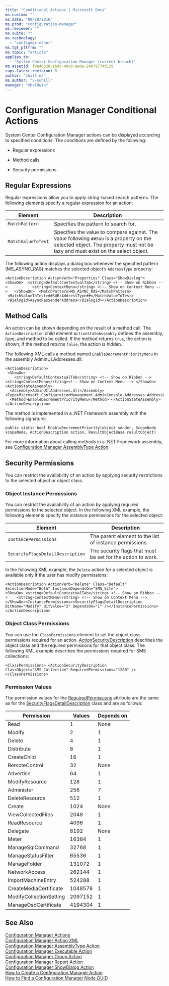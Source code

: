 ```yaml
---
title: "Conditional Actions | Microsoft Docs"
ms.custom: ""
ms.date: "09/20/2016"
ms.prod: "configuration-manager"
ms.reviewer: ""
ms.suite: ""
ms.technology:
  - "configmgr-other"
ms.tgt_pltfrm: ""
ms.topic: "article"
applies_to:
  - "System Center Configuration Manager (current branch)"
ms.assetid: f9e46b28-e6dc-48c8-aa0e-24079774d129
caps.latest.revision: 8
author: "shill-ms"
ms.author: "v-suhill"
manager: "mbaldwin"
---
```

# Configuration Manager Conditional Actions
System Center Configuration Manager actions can be displayed according to specified conditions. The conditions are defined by the following:  

-   Regular expressions  

-   Method calls  

-   Security permissions  

## Regular Expressions  
 Regular expressions allow you to apply string-based search patterns. The following elements specify a regular expression for an action:  

|Element|Description|  
|-------------|-----------------|  
|`MatchPattern`|Specifies the pattern to search for.|  
|`MatchValueToTest`|Specifies the value to compare against. The value following `##Sub` is a property on the selected object. The property must not be lazy and must exist on the select object.|  

 The following action displays a dialog box whenever the specified pattern (MS_ASYNC_RAS) matches the selected object’s `AddressType` property:  

```  
<ActionDescription ActionVerb="Properties" Class="ShowDialog">  <ShowOn>  <string>DefaultContextualTab</string> <!-- Show on Ribbon -->           <string>ContextMenu</string> <!-- Show on Context Menu -->   </ShowOn>  <MatchPattern>MS_ASYNC_RAS</MatchPattern>  
 <MatchValueToTest>##SUB:AddressType##</MatchValueToTest>  
 <DialogId>AsyncRasSenderAddress</DialogId></ActionDescription>  
```  

## Method Calls  
 An action can be shown depending on the result of a method call. The `ActionDescription` child element `ActionStateAssembly` defines the assembly, type, and method to be called. If the method returns `true`, the action is shown; if the method returns `false`, the action is hidden.  

 The following XML calls a method named `EnableDecrementPriorityMenu` in the assembly AdminUI.Addresses.dll:  

```  
<ActionDescription>  
 <ShowOn>  
    <string>DefaultContextualTab</string> <!-- Show on Ribbon -->         <string>ContextMenu</string><!-- Show on Context Menu --> </ShowOn> <ActionStateAssembly>  
  <Assembly>AdminUI.Addresses.dll</Assembly>   <Type>Microsoft.ConfigurationManagement.AdminConsole.Addresses.AddressUtilityClass</Type>  
  <Method>EnableDecrementPriorityMenu</Method> </ActionStateAssembly>  
</ActionDescription>  
```  

 The method is implemented in a .NET Framework assembly with the following signature:  

 `public static bool EnableDecrementPriority(object sender, ScopeNode scopeNode, ActionDescription action, ResultObjectBase resultObject)`  

 For more information about calling methods in a .NET Framework assembly, see [Configuration Manager AssemblyType Action](../../../../develop/core/servers/console/assemblytype-action.md).  

## Security Permissions  
 You can restrict the availability of an action by applying security restrictions to the selected object or object class.  

### Object Instance Permissions  
 You can restrict the availability of an action by applying required permissions to the selected object. In the following XML example, the following elements specify the instance permissions for the selected object:  

|Element|Description|  
|-------------|-----------------|  
|`InstancePermissions`|The parent element to the list of instance permissions.|  
|`SecurityFlagsDetailDescription`|The security flags that must be set for the action to work.|  

 In the following XML example, the `Delete` action for a selected object is available only if the user has modify permissions:  

```  
<ActionDescription ActionVerb="Delete" Class="Default" SelectionMode="Both" InstanceDependsOn="SMS_Site">  
<ShowOn> <string>DefaultContextualTab</string> <!-- Show on Ribbon -->    <string>ContextMenu</string> <!-- Show on Context Menu --></ShowOn><InstancePermissions><SecurityFlagsDetailDescription BitName="Modify" BitValue="2" DependsOn="1" /></InstancePermissions>  
</ActionDescription>  
```  

### Object Class Permissions  
 You can use the `ClassPermissions` element to set the object class permissions required for an action. [ActionSecurityDescription](https://msdn.microsoft.com/library/microsoft.configurationmanagement.adminconsole.schema.actionsecuritydescription.aspx) describes the object class and the required permissions for that object class. The following XML example describes the permissions required for SMS collections:  

```  
<ClassPermissions> <ActionSecurityDescription ClassObject="SMS_Collection" RequiredPermissions="1280" />  
</ClassPermissions>  
```  

### Permission Values  
 The permission values for the [RequiredPermissions](https://msdn.microsoft.com/library/microsoft.configurationmanagement.adminconsole.schema.actionsecuritydescription.requiredpermissions.aspx) attribute are the same as for the [SecurityFlagsDetailDescription](https://msdn.microsoft.com/library/microsoft.configurationmanagement.adminconsole.schema.securityflagsdetaildescription.aspx) class and are as follows:  

|Permission|Values|Depends on|  
|----------------|------------|----------------|  
|Read|1|None|  
|Modify|2|1|  
|Delete|4|1|  
|Distribute|8|1|  
|CreateChild|16|1|  
|RemoteControl|32|None|  
|Advertise|64|1|  
|ModifyResource|128|1|  
|Administer|256|7|  
|DeleteResource|512|1|  
|Create|1024|None|  
|ViewCollectedFiles|2048|1|  
|ReadResource|4096|1|  
|Delegate|8192|None|  
|Meter|16384|1|  
|ManageSqlCommand|32768|1|  
|ManageStatusFilter|65536|1|  
|ManageFolder|131072|1|  
|NetworkAccess|262144|1|  
|ImportMachineEntry|524288|1|  
|CreateMediaCertificate|1048576|1|  
|ModifyCollectionSetting|2097152|1|  
|ManageOsdCertificate|4194304|1|  

## See Also  
 [Configuration Manager Actions](../../../../develop/core/servers/console/configuration-manager-actions.md)   
 [Configuration Manager Action XML](../../../../develop/core/servers/console/configuration-manager-action-xml.md)   
 [Configuration Manager AssemblyType Action](../../../../develop/core/servers/console/assemblytype-action.md)   
 [Configuration Manager Executable Action](../../../../develop/core/servers/console/executable-action.md)   
 [Configuration Manager Group Action](../../../../develop/core/servers/console/group-action.md)   
 [Configuration Manager Report Action](../../../../develop/core/servers/console/report-action.md)   
 [Configuration Manager ShowDialog Action](../../../../develop/core/servers/console/showdialog-action.md)   
 [How to Create a Configuration Manager Action](../../../../develop/core/servers/console/how-to-create-a-configuration-manager-action.md)   
 [How to Find a Configuration Manager Node GUID](../../../../develop/core/servers/console/how-to-find-a-configuration-manager-console-node-guid.md)
